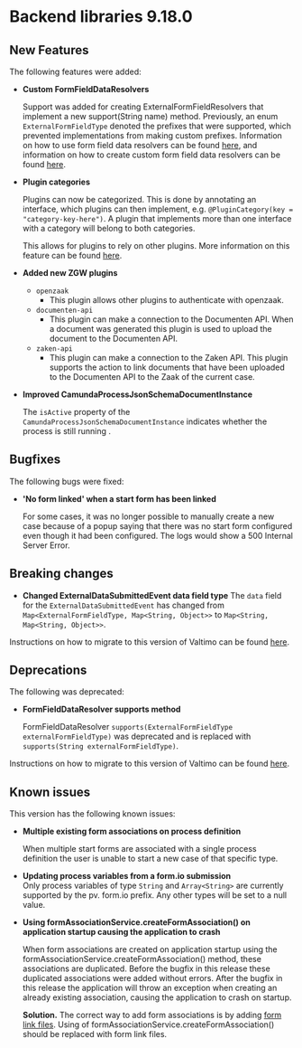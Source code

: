# Backend libraries 9.18.0

## New Features

The following features were added:

* **Custom FormFieldDataResolvers**

  Support was added for creating ExternalFormFieldResolvers that implement a new support(String name) method.
  Previously, an enum `ExternalFormFieldType` denoted the prefixes that were supported, which prevented
  implementations from making custom prefixes. Information on how to use form field data resolvers
  can be found [here](/using-valtimo/form-link/using-form-field-data-resolvers.md), and information on
  how to create custom form field data resolvers can be found [here](/extending-valtimo/form-link/custom-form-field-data-resolver.md).

* **Plugin categories**

  Plugins can now be categorized. This is done by annotating an interface, which plugins can then implement, e.g.
  `@PluginCategory(key = "category-key-here")`. A plugin that implements more than one interface with a category will
  belong to both categories.

  This allows for plugins to rely on other plugins. More information on this feature can be found
  [here](/extending-valtimo/plugin/custom-plugin-definition.md#plugin-categories).

* **Added new ZGW plugins**
  * `openzaak`
    * This plugin allows other plugins to authenticate with openzaak.
  * `documenten-api`
    * This plugin can make a connection to the Documenten API. When a document was generated this plugin is used to 
    upload the document to the Documenten API.
  * `zaken-api`
    * This plugin can make a connection to the Zaken API. This plugin supports the action to link documents that have been uploaded 
    to the Documenten API to the Zaak of the current case.

* **Improved CamundaProcessJsonSchemaDocumentInstance**

  The `isActive` property of the `CamundaProcessJsonSchemaDocumentInstance` indicates whether the process is still running .

## Bugfixes

The following bugs were fixed:

* **'No form linked' when a start form has been linked**

  For some cases, it was no longer possible to manually create a new case because of a popup saying that there was no
  start form configured even though it had been configured. The logs would show a 500 Internal Server Error.

## Breaking changes

* **Changed ExternalDataSubmittedEvent data field type**
  The `data` field for the `ExternalDataSubmittedEvent` has changed from `Map<ExternalFormFieldType, Map<String, Object>>` to
  `Map<String, Map<String, Object>>`.

Instructions on how to migrate to this version of Valtimo can be found [here](migration.md).

## Deprecations

The following was deprecated:

* **FormFieldDataResolver supports method**

  FormFieldDataResolver `supports(ExternalFormFieldType externalFormFieldType)` was deprecated and is replaced with 
  `supports(String externalFormFieldType)`.

Instructions on how to migrate to this version of Valtimo can be found [here](migration.md).

## Known issues

This version has the following known issues:

* **Multiple existing form associations on process definition**

  When multiple start forms are associated with a single process definition the user is unable to start a new case of
  that specific type.

* **Updating process variables from a form.io submission**  
  Only process variables of type `String` and `Array<String>` are currently supported by the pv. form.io prefix. Any other types will be set to a null value.

* **Using formAssociationService.createFormAssociation() on application startup causing the application to crash**

  When form associations are created on application startup using the formAssociationService.createFormAssociation()
  method, these associations are duplicated. Before the bugfix in this release these duplicated associations were added
  without errors. After the bugfix in this release the application will throw an exception when creating an already
  existing association, causing the application to crash on startup.

  **Solution.** The correct way to add form associations is by adding
  [form link files](/using-valtimo/form-link/configure-task.md). Using of formAssociationService.createFormAssociation()
  should be replaced with form link files.
